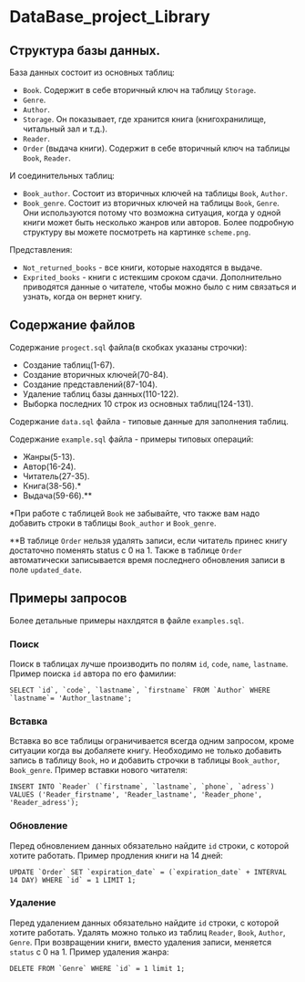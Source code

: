 # DataBase_project_Library
 
## Структура базы данных.

База данных состоит из основных таблиц:
* `Book`. Содержит в себе вторичный ключ на таблицу `Storage`.
* `Genre`.
* `Author`.
* `Storage`. Он показывает, где хранится книга (книгохранилище, читальный зал и т.д.). 
* `Reader`. 
* `Order` (выдача книги). Содержит в себе вторичный ключ на таблицы `Book`, `Reader`.

И соединительных таблиц:
* `Book_author`. Состоит из вторичных ключей на таблицы `Book`, `Author`.
* `Book_genre`. Состоит из вторичных ключей на таблицы `Book`, `Genre`.
Они используются потому что возможна ситуация, когда у одной книги может быть несколько жанров или авторов.
Более подробную структуру вы можете посмотреть на картинке `scheme.png`.

Представления:
* `Not_returned_books` - все книги, которые находятся в выдаче.
* `Exprited_books` - книги с истекшим сроком сдачи. Дополнительно приводятся данные о читателе, чтобы можно было с ним связаться и узнать, когда он вернет книгу.

## Содержание файлов

Содержание `progect.sql` файла(в скобках указаны строчки):
* Создание таблиц(1-67).
* Создание вторичных ключей(70-84).
* Создание представлений(87-104).
* Удаление таблиц базы данных(110-122).
* Выборка последних 10 строк из основных таблиц(124-131).

Содержание `data.sql` файла - типовые данные для заполнения таблиц.

Содержание `example.sql` файла - примеры типовых операций:
* Жанры(5-13).
* Автор(16-24).
* Читатель(27-35).
* Книга(38-56).*
* Выдача(59-66).**

*При работе с таблицей `Book` не забывайте, что также вам надо добавить строки в таблицы `Book_author` и `Book_genre`.

**В таблице `Order` нельзя удалять записи, если читатель принес книгу достаточно поменять status с 0 на 1. Также в таблице `Order` автоматически записывается время последнего обновления записи в поле `updated_date`.

## Примеры запросов
Более детальные примеры нахлдятся в файле `examples.sql`.

### Поиск
Поиск в таблицах лучше производить по полям `id`, `code`, `name`, `lastname`.
Пример поиска `id` автора по его фамилии:
```
SELECT `id`, `code`, `lastname`, `firstname` FROM `Author` WHERE `lastname`= 'Author_lastname';
```
### Вставка
Вставка во все таблицы ограничивается всегда одним запросом, кроме ситуации когда вы добаляете книгу. Необходимо не только добавить запись в таблицу `Book`, но и добавить строчки в таблицы `Book_author`, `Book_genre`.
Пример вставки нового читателя:
```
INSERT INTO `Reader` (`firstname`, `lastname`, `phone`, `adress`) VALUES ('Reader_firstname', 'Reader_lastname', 'Reader_phone', 'Reader_adress');
```

### Обновление
Перед обновлением данных обязательно найдите `id` строки, с которой хотите работать.
Пример продления книги на 14 дней:
```
UPDATE `Order` SET `expiration_date` = (`expiration_date` + INTERVAL 14 DAY) WHERE `id` = 1 LIMIT 1;
```

### Удаление
Перед удалением данных обязательно найдите `id` строки, с которой хотите работать.
Удалять можно только из таблиц `Reader`, `Book`, `Author`, `Genre`. При возвращении книги, вместо удаления записи, меняется `status` с 0 на 1.
Пример удаления жанра:
```
DELETE FROM `Genre` WHERE `id` = 1 limit 1;
```


